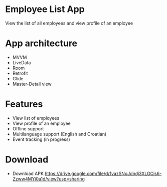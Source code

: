 # Employee List App

View the list of all employees and view profile of an employee

# App architecture
- MVVM
- LiveData
- Room
- Retrofit
- Glide
- Master-Detail view

# Features

- View list of employees
- View profile of an employee
- Offline support
- Multilanguage support (English and Croatian)
- Event tracking (in progress)

# Download
- Download APK
https://drive.google.com/file/d/1yazSNoJdndj3XLGCjs6-Zzww4MYi0a1d/view?usp=sharing

  
